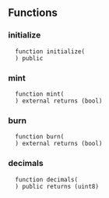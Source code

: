


## Functions
### initialize
```solidity
  function initialize(
  ) public
```




### mint
```solidity
  function mint(
  ) external returns (bool)
```




### burn
```solidity
  function burn(
  ) external returns (bool)
```




### decimals
```solidity
  function decimals(
  ) public returns (uint8)
```




